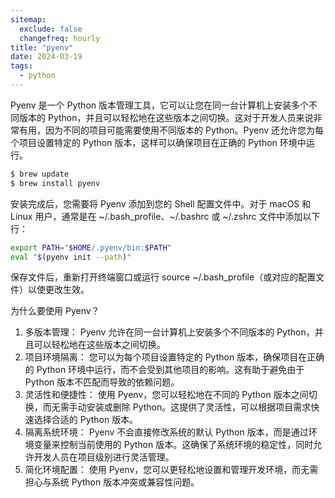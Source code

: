 ```yaml
---
sitemap:
  exclude: false
  changefreq: hourly
title: "pyenv"
date: 2024-03-19
tags:
  - python
---
```


Pyenv 是一个 Python 版本管理工具，它可以让您在同一台计算机上安装多个不同版本的 Python，并且可以轻松地在这些版本之间切换。这对于开发人员来说非常有用，因为不同的项目可能需要使用不同版本的 Python。Pyenv 还允许您为每个项目设置特定的 Python 版本，这样可以确保项目在正确的 Python 环境中运行。

```sh
$ brew update
$ brew install pyenv
```

安装完成后，您需要将 Pyenv 添加到您的 Shell 配置文件中。对于 macOS 和 Linux 用户，通常是在 ~/.bash_profile、~/.bashrc 或 ~/.zshrc 文件中添加以下行：

```sh
export PATH="$HOME/.pyenv/bin:$PATH"
eval "$(pyenv init --path)"
```

保存文件后，重新打开终端窗口或运行 source ~/.bash_profile（或对应的配置文件）以使更改生效。

为什么要使用 Pyenv？

1. 多版本管理： Pyenv 允许在同一台计算机上安装多个不同版本的 Python，并且可以轻松地在这些版本之间切换。
2. 项目环境隔离： 您可以为每个项目设置特定的 Python 版本，确保项目在正确的 Python 环境中运行，而不会受到其他项目的影响。这有助于避免由于 Python 版本不匹配而导致的依赖问题。
3. 灵活性和便捷性： 使用 Pyenv，您可以轻松地在不同的 Python 版本之间切换，而无需手动安装或删除 Python。这提供了灵活性，可以根据项目需求快速选择合适的 Python 版本。
4. 隔离系统环境： Pyenv 不会直接修改系统的默认 Python 版本，而是通过环境变量来控制当前使用的 Python 版本。这确保了系统环境的稳定性，同时允许开发人员在项目级别进行灵活管理。
5. 简化环境配置： 使用 Pyenv，您可以更轻松地设置和管理开发环境，而无需担心与系统 Python 版本冲突或兼容性问题。

